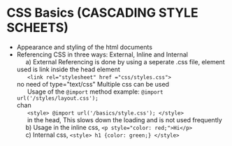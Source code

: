 # CSS Basics (CASCADING STYLE SCHEETS)
- Appearance and styling of the html documents
- Referencing CSS in three ways: External, Inline and Internal</br>
&nbsp;&nbsp;&nbsp;&nbsp; a) External Referencing is done by using a seperate .css file, element used is link inside the head element</br> 
&nbsp;&nbsp;&nbsp;&nbsp;&nbsp; `<link rel="stylesheet" href ="css/styles.css">`</br> no need of type="text/css" Multiple css can be used</br>
&nbsp;&nbsp;&nbsp;&nbsp;&nbsp; Usage of the `@import` method example: `@import url('/styles/layout.css');`</br>chan  
&nbsp;&nbsp;&nbsp;&nbsp;&nbsp; `<style> @import url('/basics/style.css'); </style>`</br>
&nbsp;&nbsp;&nbsp;&nbsp;&nbsp; in the head, This slows down the loading and is not used frequently</br>
&nbsp;&nbsp;&nbsp;&nbsp; b) Usage in the inline css, `<p style="color: red;">Hi</p>`</br>
&nbsp;&nbsp;&nbsp;&nbsp; c) Internal css, `<style> h1 {color: green;} </style>`